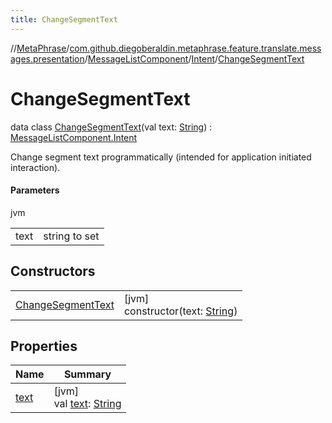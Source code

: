 ```yaml
---
title: ChangeSegmentText
---
```

//[MetaPhrase](../../../../../index.html)/[com.github.diegoberaldin.metaphrase.feature.translate.messages.presentation](../../../index.html)/[MessageListComponent](../../index.html)/[Intent](../index.html)/[ChangeSegmentText](index.html)



# ChangeSegmentText

data class [ChangeSegmentText](index.html)(val text: [String](https://kotlinlang.org/api/latest/jvm/stdlib/kotlin/-string/index.html)) : [MessageListComponent.Intent](../index.html)

Change segment text programmatically (intended for application initiated interaction).



#### Parameters


jvm

| | |
|---|---|
| text | string to set |



## Constructors


| | |
|---|---|
| [ChangeSegmentText](-change-segment-text.html) | [jvm]<br>constructor(text: [String](https://kotlinlang.org/api/latest/jvm/stdlib/kotlin/-string/index.html)) |


## Properties


| Name | Summary |
|---|---|
| [text](text.html) | [jvm]<br>val [text](text.html): [String](https://kotlinlang.org/api/latest/jvm/stdlib/kotlin/-string/index.html) |

